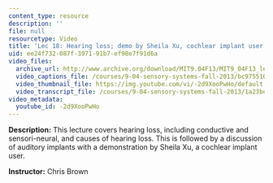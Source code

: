 ```yaml
---
content_type: resource
description: ''
file: null
resourcetype: Video
title: 'Lec 18: Hearing loss; demo by Sheila Xu, cochlear implant user'
uid: ee24f732-087f-3971-91b7-ef98e7f91d6a
video_files:
  archive_url: http://www.archive.org/download/MIT9.04F13/MIT9_04F13_lec18_300k.mp4
  video_captions_file: /courses/9-04-sensory-systems-fall-2013/bc975510540359f79e3cb59220680051_-2d9XooPwHo.vtt
  video_thumbnail_file: https://img.youtube.com/vi/-2d9XooPwHo/default.jpg
  video_transcript_file: /courses/9-04-sensory-systems-fall-2013/1a23be6968b9bbf47767bd674a890085_-2d9XooPwHo.pdf
video_metadata:
  youtube_id: -2d9XooPwHo
---
```


**Description:** This lecture covers hearing loss, including conductive and sensori-neural, and causes of hearing loss. This is followed by a discussion of auditory implants with a demonstration by Sheila Xu, a cochlear implant user.

**Instructor:** Chris Brown